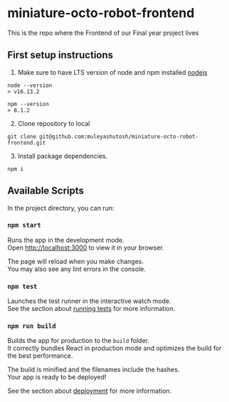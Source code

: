 # miniature-octo-robot-frontend

This is the repo where the Frontend of our Final year project lives

## First setup instructions

  1. Make sure to have LTS version of node and npm installed [nodejs](http://nodejs.org)

    node --version
    > v16.13.2

    npm --version 
    > 8.1.2

  2. Clone repository to local

    git clone git@github.com:muleyashutosh/miniature-octo-robot-frontend.git

  3. Install package dependencies.

    npm i


## Available Scripts

In the project directory, you can run:

### `npm start`

Runs the app in the development mode.\
Open [http://localhost:3000](http://localhost:3000) to view it in your browser.

The page will reload when you make changes.\
You may also see any lint errors in the console.

### `npm test`

Launches the test runner in the interactive watch mode.\
See the section about [running tests](https://facebook.github.io/create-react-app/docs/running-tests) for more information.

### `npm run build`

Builds the app for production to the `build` folder.\
It correctly bundles React in production mode and optimizes the build for the best performance.

The build is minified and the filenames include the hashes.\
Your app is ready to be deployed!

See the section about [deployment](https://facebook.github.io/create-react-app/docs/deployment) for more information.
